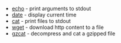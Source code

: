 
* [echo](echo) - print arguments to stdout
* [date](date) - display current time
* [cat](cat) - print files to stdout
* [wget](wget) - download http content to a file
* [gzcat](gzcat) - decompress and cat a gzipped file
